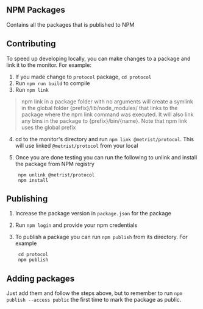 NPM Packages
------------
Contains all the packages that is published to NPM

## Contributing

To speed up developing locally, you can make changes to a package and link it to the monitor. For example:

1. If you made change to `protocol` package, `cd protocol`
2. Run `npm run build` to compile
3. Run `npm link`

> npm link in a package folder with no arguments will create a symlink in the global folder
> {prefix}/lib/node_modules/<package> that links to the package where the npm link command was executed.
> It will also link any bins in the package to {prefix}/bin/{name}. Note that npm link uses the global prefix

4. cd to the monitor's directory and run `npm link @metrist/protocol`. This will use linked `@metrist/protocol` from your local
5. Once you are done testing you can run the following to unlink and install the package from NPM registry

        npm unlink @metrist/protocol
        npm install


## Publishing

1. Increase the package version in `package.json` for the package
2. Run `npm login` and provide your npm credentials
3. To publish a package you can run `npm publish` from its directory. For example

        cd protocol
        npm publish

## Adding packages

Just add them and follow the steps above, but to remember to run `npm publish --access public` the first time to mark the package as public.
